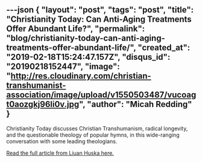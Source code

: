---json
{
	"layout": "post",
	"tags": "post",
    "title": "Christianity Today: Can Anti-Aging Treatments Offer Abundant Life?",
    "permalink": "blog/christianity-today-can-anti-aging-treatments-offer-abundant-life/",
    "created_at": "2019-02-18T15:24:47.157Z",
    "disqus_id": "20190218152447",
    "image":  "http://res.cloudinary.com/christian-transhumanist-association/image/upload/v1550503487/vucoagt0aozgkj96li0v.jpg",
    "author": "Micah Redding"
}
---
Christianity Today discusses Christian Transhumanism, radical longevity, and the questionable theology of popular hymns, in this wide-ranging conversation with some leading theologians.

<a href="https://www.christianitytoday.com/ct/2019/march/can-anti-aging-treatments-offer-abundant-life.html">Read the full article from Liuan Huska here.</a>
